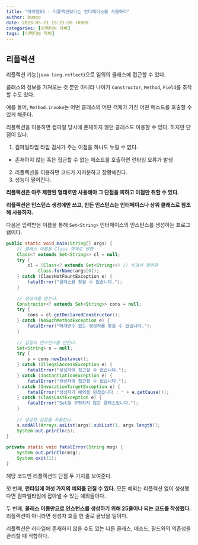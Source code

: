 ```yaml
---
title: "아이템65 : 리플렉션보다는 인터페이스를 사용하라"
author: bumoo
date: 2023-05-21 19:21:00 +0900
categories: [이펙티브 자바]
tags: [이펙티브 자바]
---
```


## 리플렉션

리플렉션 기능(`java.lang.reflect`)으로 임의의 클래스에 접근할 수 있다.

클래스의 정보를 가져오는 것 뿐만 아니라 나아가 `Constructor`, `Method`, `Field`를 조작할 수도 있다.

예를 들어, `Method.invoke`는 어떤 클래스의 어떤 객체가 가진 어떤 메소드를 호출할 수 있게 해준다.

리플렉션을 이용하면 컴파일 당시에 존재하지 않던 클래스도 이용할 수 있다. 하지만 단점이 있다.

1. 컴파일타임 타입 검사가 주는 이점을 하나도 누릴 수 없다.
  - 존재하지 않는 혹은 접근할 수 없는 메소드를 호출하면 런타임 오류가 발생
2. 리플렉션을 이용하면 코드가 지저분하고 장황해진다.
3. 성능이 떨어진다.

**리플렉션은 아주 제한된 형태로만 사용해야 그 단점을 피하고 이점만 취할 수 있다.**

**리플렉션은 인스턴스 생성에만 쓰고, 만든 인스턴스는 인터페이스나 상위 클래스로 참조해 사용하자.**

다음은 입력받은 이름을 통해 `Set<String>` 인터페이스의 인스턴스를 생성하는 프로그램이다.

```java
public static void main(String[] args) {
    // 클래스 이름을 Class 객체로 변환
    Class<? extends Set<String>> cl = null;
    try {
        cl = (Class<? extends Set<String>>) // 비검사 형변환
            Class.forName(args[0]);
    } catch (ClassNotFountException e) {
        fatalError("클래스를 찾을 수 없습니다.");
    }
    
    // 생성자를 얻는다.
    Constructor<? extends Set<String>> cons = null;
    try {
        cons = cl.getDeclaredConstructor();
    } catch (NoSuchMethodException e) {
        fatalError("매개변수 없는 생성자를 찾을 수 없습니다.");    
    }
    
    // 집합의 인스턴스를 만든다.
    Set<String> s = null;
    try {
        s = cons.newInstance();
    } catch (IllegalAccessException e) {
        fatalError("생성자에 접근할 수 없습니다.");
    } catch (InstantiationException e) {
        fatalError("생성자에 접근할 수 없습니다.");
    } catch (InvocationTargetException e) {
        fatalError("생성자가 예외를 던졌습니다 : " + e.getCause());
    } catch (ClassCastException e) {
        fatalError("Set을 구현하지 않은 클래스입니다.");
    }
    
    // 생성한 집합을 사용한다.
    s.addAll(Arrays.asList(args).subList(1, args.length));
    System.out.println(s);
}
  
private static void fatalError(String msg) {
    System.out.println(msg);
    System.exit(1);
}
```

해당 코드엔 리플렉션의 단점 두 가지를 보여준다.

첫 번째, **런타임에 여섯 가지의 예외를 던질 수 있다.** 모든 예외는 리플렉션 없이 생성했다면 컴파일타임에 잡아낼 수 있는 예외들이다.

두 번째, **클래스 이름만으로 인스턴스를 생성하기 위해 25줄이나 되는 코드를 작성했다.** 리플렉션이 아니라면 생성자 호출 한 줄로 끝났을 일이다.

리플렉션은 러타임에 존재하지 않을 수도 있는 다른 클래스, 메소드, 필드와의 의존성을 관리할 때 적합하다.




